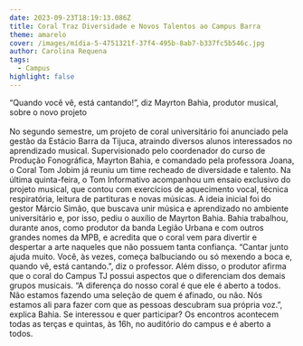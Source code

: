 ```yaml
---
date: 2023-09-23T18:19:13.086Z
title: Coral Traz Diversidade e Novos Talentos ao Campus Barra
theme: amarelo
cover: /images/mídia-5-4751321f-37f4-495b-8ab7-b337fc5b546c.jpg
author: Carolina Requena
tags:
  - Campus
highlight: false
---
```

“Quando você vê, está cantando!”, diz Mayrton Bahia, produtor musical, sobre o novo projeto\
\
No segundo semestre, um projeto de coral universitário foi anunciado pela gestão da Estácio Barra da Tijuca, atraindo diversos alunos interessados no aprendizado musical. Supervisionado pelo coordenador do curso de Produção Fonográfica, Mayrton Bahia, e comandado pela professora Joana, o Coral Tom Jobim já reuniu um time recheado de diversidade e talento. Na última quinta-feira, o Tom Informativo acompanhou um ensaio exclusivo do projeto musical, que contou com exercícios de aquecimento vocal, técnica respiratória, leitura de partituras e novas músicas. A ideia inicial foi do gestor Márcio Simão, que buscava unir música e aprendizado no ambiente universitário e, por isso, pediu o auxílio de Mayrton Bahia. Bahia trabalhou, durante anos, como produtor da banda Legião Urbana e com outros grandes nomes da MPB, e acredita que o coral vem para divertir e despertar a arte naqueles que não possuem tanta confiança. “Cantar junto ajuda muito. Você, às vezes, começa balbuciando ou só mexendo a boca e, quando vê, está cantando.”, diz o professor. Além disso, o produtor afirma que o coral do Campus TJ possui aspectos que o diferenciam dos demais grupos musicais. “A diferença do nosso coral é que ele é aberto a todos. Não estamos fazendo uma seleção de quem é afinado, ou não. Nós estamos ali para fazer com que as pessoas descubram sua própria voz.”, explica Bahia. Se interessou e quer participar? Os encontros acontecem todas as terças e quintas, às 16h, no auditório do campus e é aberto a todos.

<!--EndFragment-->